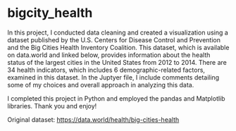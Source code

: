 # bigcity_health


In this project, I conducted data cleaning and created a visualization using a dataset published by the U.S. Centers for Disease Control and Prevention and the Big Cities Health Inventory Coalition. This dataset, which is available on data.world and linked below, provides information about the health status of the largest cities in the United States from 2012 to 2014. There are 34 health indicators, which includes 6 demographic-related factors, examined in this dataset. In the Juptyer file, I include comments detailing some of my choices and overall approach in analyzing this data. 

I completed this project in Python and employed the pandas and Matplotlib libraries. Thank you and enjoy!

Original dataset: https://data.world/health/big-cities-health
